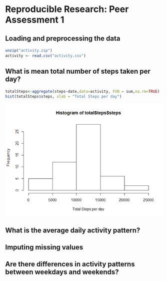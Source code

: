 # Reproducible Research: Peer Assessment 1

## Loading and preprocessing the data


```r
unzip("activity.zip")
activity <- read.csv("activity.csv")
```


## What is mean total number of steps taken per day?

```r
totalSteps<-aggregate(steps~date,data=activity, FUN = sum,na.rm=TRUE)
hist(totalSteps$steps, xlab = "Total Steps per day")
```

![](PA1_template_files/figure-html/unnamed-chunk-2-1.png) 



## What is the average daily activity pattern?



## Imputing missing values



## Are there differences in activity patterns between weekdays and weekends?
